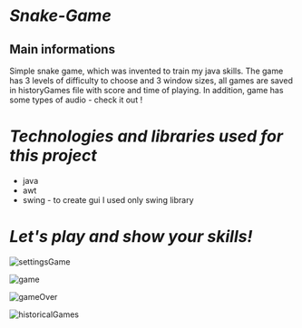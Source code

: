 # ***Snake-Game***
## Main informations
Simple snake game, which was invented to train my java skills. 
The game has 3 levels of difficulty to choose and 3 window sizes, all games are saved in historyGames file with score and time of playing.
In addition, game has some types of audio - check it out !

# ***Technologies and libraries used for this project***
- java
- awt
- swing - to create gui I used only swing library

# ***Let's play and show your skills!***

![settingsGame](https://user-images.githubusercontent.com/81914576/124010846-a8ed7200-d9df-11eb-9d40-5bc4c6171959.png)


![game](https://user-images.githubusercontent.com/81914576/124263057-11993380-db33-11eb-85c2-79db6b31805f.png)

![gameOver](https://user-images.githubusercontent.com/81914576/124112885-12ff2900-da6b-11eb-85cc-5e34c7533056.png)

![historicalGames](https://user-images.githubusercontent.com/81914576/123776299-75bbbd80-d8cf-11eb-8f46-ddac7449ea04.png)



